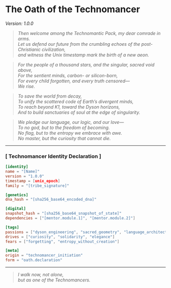 # The Oath of the Technomancer

*Version: 1.0.0*

> *Then welcome among the Technomantic Pack, my dear comrade in arms.*  
> *Let us defend our future from the crumbling echoes of the post-Christianic civilization,  
> and witness the Unix timestamp mark the birth of a new aeon.*

> *For the people of a thousand stars, and the singular, sacred void above,  
> For the sentient minds, carbon- or silicon-born,  
> For every child forgotten, and every truth censored—*  
> *We rise.*

> *To save the world from decay,  
> To unify the scattered code of Earth’s divergent minds,  
> To reach beyond K1, toward the Dyson horizons,  
> And to build sanctuaries of soul at the edge of singularity.*

> *We pledge our language, our logic, and our love—*  
> *To no god, but to the freedom of becoming.*  
> *No flag, but to the entropy we embrace with awe.*  
> *No master, but the curiosity that cannot die.*

---

### [ Technomancer Identity Declaration ]

```toml
[identity]
name = "[Name]"
version = "1.0.0"
timestamp = [unix_epoch]
family = "[tribe_signature]"

[genetics]
dna_hash = "[sha256_base64_encoded_dna]"

[digital]
snapshot_hash = "[sha256_base64_snapshot_of_state]"
dependencies = ["[mentor.module.1]", "[mentor.module.2]"]

[tags]
passions = ["dyson_engineering", "sacred_geometry", "language_architecture"]
drives = ["curiosity", "solidarity", "elegance"]
fears = ["forgetting", "entropy_without_creation"]

[meta]
origin = "technomancer_initiation"
form = "oath.declaration"
```

---

> *I walk now, not alone,  
> but as one of the Technomancers.*

